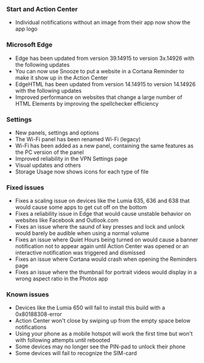 ### Start and Action Center
- Individual notifications without an image from their app now show the app logo

### Microsoft Edge
- Edge has been updated from version 39.14915 to version 3x.14926 with the following updates
 - You can now use Snooze to put a website in a Cortana Reminder to make it show up in the Action Center
- EdgeHTML has been updated from version 14.14915 to version 14.14926 with the following updates
 - Improved performance on websites that change a large number of HTML Elements by improving the spellchecker efficiency

### Settings
- New panels, settings and options
 - The Wi-Fi panel has been renamed Wi-Fi (legacy)
 - Wi-Fi has been added as a new panel, containing the same features as the PC version of the panel
 - Improved reliability in the VPN Settings page
- Visual updates and others
 - Storage Usage now shows icons for each type of file

### Fixed issues
- Fixes a scaling issue on devices like the Lumia 635, 636 and 638 that would cause some apps to get cut off on the bottom
- Fixes a reliability issue in Edge that would cause unstable behavior on websites like Facebook and Outlook.com
- Fixes an issue where the saund of key presses and lock and unlock would barely be audible when using a normal volume
- Fixes an issue where Quiet Hours being turned on would cause a banner notification not to appear again until Action Center was opened or an interactive notification was triggered and dismissed
- Fixes an issue where Cortana would crash when opening the Reminders page
- Fixes an issue where the thumbnail for portrait videos would display in a wrong aspect ratio in the Photos app

### Known issues
- Devices like the Lumia 650 will fail to install this build with a 0x80188308-error
- Action Center won't close by swiping up from the empty space below notifications
- Using your phone as a mobile hotspot will work the first time but won't with following attempts until rebooted
- Some devices may no longer see the PIN-pad to unlock their phone
- Some devices will fail to recognize the SIM-card